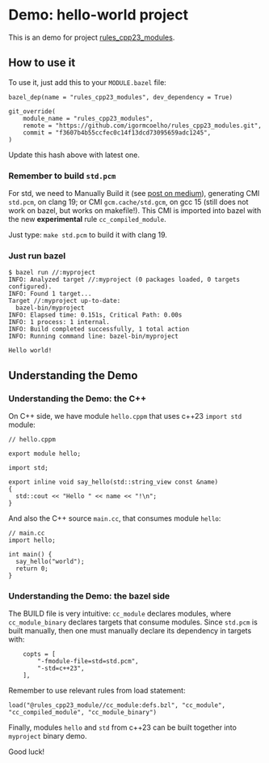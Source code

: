 # Demo: hello-world project

This is an demo for project [rules_cpp23_modules](https://github.com/igormcoelho/rules_cpp23_modules).


## How to use it 
To use it, just add this to your `MODULE.bazel` file:

```
bazel_dep(name = "rules_cpp23_modules", dev_dependency = True)

git_override(
    module_name = "rules_cpp23_modules",
    remote = "https://github.com/igormcoelho/rules_cpp23_modules.git",
    commit = "f3607b4b55ccfec0c14f13dcd73095659adc1245",
)
```

Update this hash above with latest one.

### Remember to build `std.pcm`

For std, we need to Manually Build it (see [post on medium](https://igormcoelho.medium.com/its-time-to-use-cxx-modules-on-modern-c-41a574b77e83)), generating CMI `std.pcm`, on clang 19; or CMI `gcm.cache/std.gcm`, on gcc 15 (still does not work on bazel, but works on makefile!).
This CMI is imported into bazel with the new **experimental** rule `cc_compiled_module`.

Just type: `make std.pcm` to build it with clang 19.


### Just run bazel

```
$ bazel run //:myproject
INFO: Analyzed target //:myproject (0 packages loaded, 0 targets configured).
INFO: Found 1 target...
Target //:myproject up-to-date:
  bazel-bin/myproject
INFO: Elapsed time: 0.151s, Critical Path: 0.00s
INFO: 1 process: 1 internal.
INFO: Build completed successfully, 1 total action
INFO: Running command line: bazel-bin/myproject

Hello world!
```

## Understanding the Demo

### Understanding the Demo: the C++

On C++ side, we have module `hello.cppm` that uses c++23 `import std` module:

```
// hello.cppm

export module hello;

import std;

export inline void say_hello(std::string_view const &name)
{
  std::cout << "Hello " << name << "!\n";
}
```

And also the C++ source `main.cc`, that consumes module `hello`:

```
// main.cc
import hello;

int main() {
  say_hello("world");
  return 0;
}
```

### Understanding the Demo: the bazel side

The BUILD file is very intuitive: `cc_module` declares modules, where `cc_module_binary` declares targets that consume modules.
Since `std.pcm` is built manually, then one must manually declare its dependency in targets with:

```
    copts = [
        "-fmodule-file=std=std.pcm",
        "-std=c++23",
    ],
```

Remember to use relevant rules from load statement: 

```
load("@rules_cpp23_module//cc_module:defs.bzl", "cc_module", "cc_compiled_module", "cc_module_binary")
```

Finally, modules `hello` and `std` from c++23 can be built together into `myproject` binary demo.

Good luck!